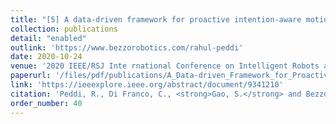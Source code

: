 ```yaml
---
title: "[5] A data-driven framework for proactive intention-aware motion planning of a robot in a human environment"
collection: publications
detail: "enabled"
outlink: 'https://www.bezzorobotics.com/rahul-peddi'
date: 2020-10-24
venue: '2020 IEEE/RSJ Inte rnational Conference on Intelligent Robots and Systems (IROS)'
paperurl: '/files/pdf/publications/A_Data-driven_Framework_for_Proactive_Intention-Aware_Motion_Planning_of_a_Robot_in_a_Human_Environment.pdf'
link: 'https://ieeexplore.ieee.org/abstract/document/9341210'
citation: 'Peddi, R., Di Franco, C., <strong>Gao, S.</strong> and Bezzo, N., 2020, October. A data-driven framework for proactive intention-aware motion planning of a robot in a human environment. In 2020 IEEE/RSJ International Conference on Intelligent Robots and Systems (<strong>IROS</strong>) (pp. 5738-5744). IEEE.'
order_number: 40
---
```

